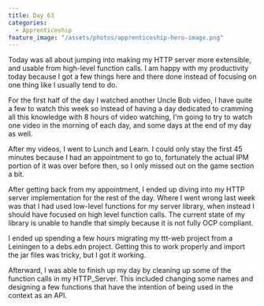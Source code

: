 ```yaml
---
title: Day 63
categories:
  - Apprenticeship
feature_image: "/assets/photos/apprenticeship-hero-image.png"
---
```


Today was all about jumping into making my HTTP server more extensible, and usable from high-level
function calls. I am happy with my productivity today because I got a few things here and there done
instead of focusing on one thing like I usually tend to do.

For the first half of the day I watched another Uncle Bob video, I have quite a few to watch this week
so instead of having a day dedicated to cramming all this knowledge with 8 hours of video watching, I'm
going to try to watch one video in the morning of each day, and some days at the end of my day as well.

After my videos, I went to Lunch and Learn. I could only stay the first 45 minutes because I had an
appointment to go to, fortunately the actual IPM portion of it was over before then, so I only missed out
on the game section a bit.

After getting back from my appointment, I ended up diving into my HTTP server implementation for the rest of
the day. Where I went wrong last week was that I had used low-level functions for my server library, when instead
I should have focused on high level function calls. The current state of my library is unable to handle that
simply because it is not fully OCP compliant.

I ended up spending a few hours migrating my ttt-web project from a Leiningen to a debs.edn project.
Getting this to work properly and import the jar files was tricky, but I got it working.

Afterward, I was able to finish up my day by cleaning up some of the function calls in my HTTP_Server.
This included changing some names and designing a few functions that have the intention of being used
in the context as an API.